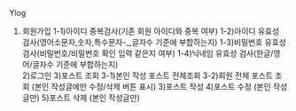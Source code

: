 Ylog 

1) 회원가입
  1-1)아이디 중복검사(기존 회원 아이디와 중복 여부)
  1-2)아이디 유효성 검사(영어소문자,숫자,특수문자-_,글자수 기준에 부합하는지)
  1-3)비밀번호 유효성 검사(비밀번호/비밀번호 확인 입력 같은지 여부)
  1-4)닉네임 유효성 검사(한글/영어/글자수 기준에 부합하는지)  
2)로그인
3)포스트 조회
  3-1)본인 작성 포스트 전체조회
  3-2)회원 전체 포스트 조회 (본인 작성글에만 수정/삭제 버튼 표시) 
3)포스트 작성 
4)포스트 수정 (본인 작성글만)
5)포스트 삭제 (본인 작성글만)




